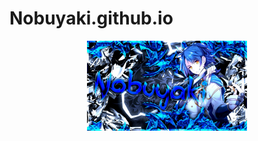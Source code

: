 # Nobuyaki.github.io

<p align="center">
<img src="src/nobuyaki.png" width="256" height="144"/>
</p>
